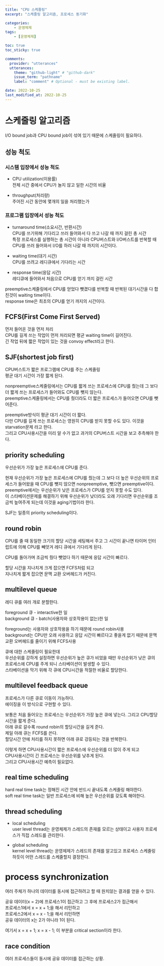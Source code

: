 ```yaml
---
title: "CPU 스케줄링"
excerpt: "스케줄링 알고리즘, 프로세스 동기화"

categories:
    - 운영체제
tags:
    - [운영체제]

toc: true
toc_sticky: true

comments:
  provider: "utterances"
  utterances:
    theme: "github-light" # "github-dark"
    issue_term: "pathname"
    label: "comment" # Optional - must be existing label.

date: 2022-10-25
last_modified_at: 2022-10-25
---
```

# 스케줄링 알고리즘
I/O bound job과 CPU bound job이 섞여 있기 때문에 스케줄링이 필요하다.  
## 성능 척도
### 시스템 입장에서 성능 척도
- CPU utilization(이용률)  
전체 시간 중에서 CPU가 놀지 않고 일한 시간의 비율  

- throughput(처리량)  
주어진 시간 동안에 몇개의 일을 처리했는가  

### 프로그램 입장에서 성능 척도
- turnaround time(소요시간, 반환시간)  
CPU를 쓰기위해 기다리고 쓰러 들어와서 다 쓰고 나갈 때 까지 걸린 총 시간  
특정 프로세스를 실행하는 총 시간이 아니라 CPU버스트와 I/O버스트를 반복할 때 CPU를 쓰러 들어와서 I/O를 하러 나갈 때 까지의 시간이다.  

- waiting time(대기 시간)  
CPU를 쓰려고 레디큐에서 기다리는 시간  

- response time(응답 시간)  
레디큐에 들어와서 처음으로 CPU를 얻기 까지 걸린 시간  

preemptive스케줄링에서 CPU를 얻었다 뺏겼다를 반복할 때 반복된 대기시간을 다 합친것이 waiting time이다.  
response time은 최초의 CPU를 얻기 까지의 시간이다.  

## FCFS(First Come First Served)
먼저 들어온 것을 먼저 처리  
CPU를 길게 쓰는 작업이 먼저 처리되면 평균 waiting time이 길어진다.  
긴 작업 뒤에 짧은 작업이 있는 것을 convoy effect라고 한다.  

## SJF(shortest job first)
CPU버스트가 짧은 프로그램에 CPU를 주는 스케줄링  
평균 대기 시간이 가장 짧게 된다.  

nonpreemptive스케줄링에서는 CPU를 짧게 쓰는 프로세스에 CPU를 줬는데 그 보다 더 짧게 쓰는 프로세스가 들어와도 CPU를 뺏지 않는다.  
preemptive스케줄링에서는 CPU를 줬더라도 더 짧은 프로세스가 들어오면 CPU를 뺏어준다.  

preemptive방식이 평균 대기 시간이 더 짧다.  
다만 CPU를 길게 쓰는 프로세스는 영원히 CPU를 받지 못할 수도 있다. 이것을 starvation문제 라고 한다.  
그리고 CPU사용시간을 미리 알 수가 없고 과거의 CPU버스트 시간을 보고 추측해야 한다.  

## priority scheduling
우선순위가 가장 높은 프로세스에 CPU를 준다.  

현재 우선순위가 가장 높은 프로세스에 CPU를 줬는데 그 보다 더 높은 우선순위의 프로세스가 들어왔을 때 CPU를 뺏지 않으면 nonpreemptive, 뺏으면 preemptive이다.  
preemptive에서는 우선순위가 낮은 프로세스가 CPU를 얻지 못할 수도 있다.  
이 스타베이션문제를 해결하기 위해 우선순위가 낮더라도 오래 기다리면 우선순위를 조금씩 높여주게 되는데 이것을 aging기법이라 한다.  

SJF는 일종의 priority scheduling이다.  

## round robin
CPU를 줄 때 동일한 크기의 할당 시간을 세팅해서 주고 그 시간이 끝나면 타이머 인터럽트에 의해 CPU를 빼앗겨 레디 큐에서 기다리게 된다.  

CPU를 돌아가며 조금씩 줬다 뺏었다 하기 때문에 응답 시간이 빠르다.  

할당 시간을 지나치게 크게 잡으면 FCFS처럼 되고  
지나치게 짧게 잡으면 문맥 교환 오버헤드가 커진다.  

## multilevel queue
레디 큐를 여러 개로 분할한다.  

foreground 큐 - interactive한 일  
background 큐 - batch(사용자와 상호작용이 없는)한 일  

foreground는 사용자와 상호작용을 하기 때문에 round robin사용  
background는 CPU만 오래 사용하고 응답 시간이 빠르다고 좋을게 없기 때문에 문맥 교환 오버헤드를 줄이기 위해 FCFS사용  

큐에 대한 스케줄링이 필요한데  
우선순위를 강하게 설정하면 우선순위가 높은 큐가 비었을 때만 우선순위가 낮은 큐의 프로세스에 CPU를 주게 되니 스타베이션이 발생할 수 있다.  
스타베이션을 막기 위해 각 큐에 CPU시간을 적절한 비율로 할당한다.  

## multilevel feedback queue
프로세스가 다른 큐로 이동이 가능하다.  
에이징을 이 방식으로 구현할 수 있다.  

보통은 처음 들어오는 프로세스는 우선순위가 가장 높은 큐에 넣는다. 그리고 CPU할당 시간을 짧게 준다.  
아래 큐로 갈수록 round robin의 할당시간을 길게 준다.  
제일 아래 큐는 FCFS를 쓴다.  
할당시간 안에 처리를 하지 못하면 아래 큐로 강등되는 것을 반복한다.  

이렇게 하면 CPU사용시간이 짧은 프로세스에 우선순위를 더 많이 주게 되고  
CPU사용시간이 긴 프로세스는 우선순위를 낮추게 된다.  
그리고 CPU사용시간 예측이 필요없다.  

## real time scheduling
hard real time task는 정해진 시간 안에 반드시 끝내도록 스케줄링 해야한다.  
soft real time task는 일반 프로세스에 비해 높은 우선순위를 갖도록 해야한다.  

## thread scheduling
- local scheduling  
user level thread는 운영체제가 스레드의 존재를 모르는 상태이고 사용자 프로세스가 직접 스레드를 관리한다.  

- global scheduling  
kernel level thread는 운영체제가 스레드의 존재를 알고있고 프로세스 스케줄링 하듯이 어떤 스레드를 스케줄할지 결정한다.  

# process synchronization
여러 주체가 하나의 데이터를 동시에 접근하려고 할 때 원치않는 결과를 얻을 수 있다.  

공유 데이터(x = 2)에 프로세스1이 접근하고 그 후에 프로세스2가 접근해서  
프로세스1에서 x = x + 1;을 해서 리턴하고  
프로세스2에서 x = x - 1;을 해서 리턴하면  
공유 데이터의 x는 2가 아니라 1이 된다.  

여기서 x = x + 1; x = x - 1; 이 부분을 critical section이라 한다.  
## race condition
여러 프로세스들이 동시에 공유 데이터를 접근하는 상황.  
